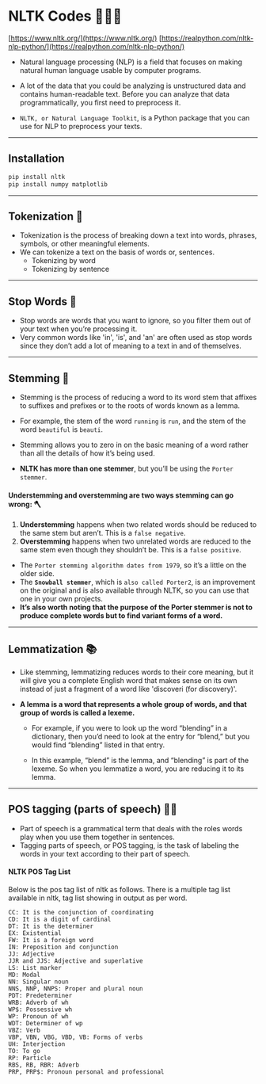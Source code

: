 # NLTK Codes 🧑🏻‍💻

[https://www.nltk.org/](https://www.nltk.org/)
[https://realpython.com/nltk-nlp-python/](https://realpython.com/nltk-nlp-python/)

- Natural language processing (NLP) is a field that focuses on making natural human language usable by computer programs.


- A lot of the data that you could be analyzing is unstructured data and contains human-readable text. Before you can analyze that data programmatically, you first need to preprocess it.

- `NLTK, or Natural Language Toolkit`, is a Python package that you can use for NLP to preprocess your texts.

---

## Installation

```bash
pip install nltk
pip install numpy matplotlib
```

---

## Tokenization 📝

- Tokenization is the process of breaking down a text into words, phrases, symbols, or other meaningful elements.
- We can tokenize a text on the basis of words or, sentences.
  - Tokenizing by word
  - Tokenizing by sentence

---

## Stop Words 🛑

- Stop words are words that you want to ignore, so you filter them out of your text when you’re processing it.
- Very common words like 'in', 'is', and 'an' are often used as stop words since they don’t add a lot of meaning to a text in and of themselves.

---

## Stemming 🌱

- Stemming is the process of reducing a word to its word stem that affixes to suffixes and prefixes or to the roots of words known as a lemma.
- For example, the stem of the word `running` is `run`, and the stem of the word `beautiful` is `beauti`.

- Stemming allows you to zero in on the basic meaning of a word rather than all the details of how it’s being used. 
- **NLTK has more than one stemmer**, but you’ll be using the `Porter stemmer`.

#### Understemming and overstemming are two ways stemming can go wrong: 🪓

1. **Understemming** happens when two related words should be reduced to the same stem but aren’t. This is a `false negative`.
2. **Overstemming** happens when two unrelated words are reduced to the same stem even though they shouldn’t be. This is a `false positive`.

- The `Porter stemming algorithm dates from 1979`, so it’s a little on the older side.
- The **`Snowball stemmer`**, which is `also called Porter2`, is an improvement on the original and is also available through NLTK, so you can use that one in your own projects.
- **It’s also worth noting that the purpose of the Porter stemmer is not to produce complete words but to find variant forms of a word.**

---

## Lemmatization 📚

- Like stemming, lemmatizing reduces words to their core meaning, but it will give you a complete English word that makes sense on its own instead of just a fragment of a word like 'discoveri (for discovery)'.

-  **A lemma is a word that represents a whole group of words, and that group of words is called a lexeme.**
    -  For example, if you were to look up the word “blending” in a dictionary, then you’d need to look at the entry for “blend,” but you would find “blending” listed in that entry.

    - In this example, “blend” is the lemma, and “blending” is part of the lexeme. So when you lemmatize a word, you are reducing it to its lemma.

---

## POS tagging (parts of speech) 🏴‍☠️

- Part of speech is a grammatical term that deals with the roles words play when you use them together in sentences. 
- Tagging parts of speech, or POS tagging, is the task of labeling the words in your text according to their part of speech.

#### NLTK POS Tag List

Below is the pos tag list of nltk as follows. There is a multiple tag list available in nltk, tag list showing in output as per word.

```
CC: It is the conjunction of coordinating
CD: It is a digit of cardinal
DT: It is the determiner
EX: Existential
FW: It is a foreign word
IN: Preposition and conjunction
JJ: Adjective
JJR and JJS: Adjective and superlative
LS: List marker
MD: Modal
NN: Singular noun
NNS, NNP, NNPS: Proper and plural noun
PDT: Predeterminer
WRB: Adverb of wh
WP$: Possessive wh
WP: Pronoun of wh
WDT: Determiner of wp
VBZ: Verb
VBP, VBN, VBG, VBD, VB: Forms of verbs
UH: Interjection
TO: To go
RP: Particle
RBS, RB, RBR: Adverb
PRP, PRP$: Pronoun personal and professional
```
